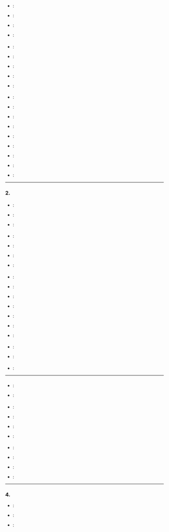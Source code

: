 
* []():  

* []():  

* []():  

* []():  

#### 

* []():  

* []():  

* []():  

* []():  

* []():  

#### 

* []():  

* []():  

* []():  

* []():  

* [](): 

* []():  

* []():  

* []():  

* []():  

---

### 2. 





#### 

* []():  

* []():  

* []():  

#### 

* []():  

* []():  

* []():  

* []():  
#### 

* []():  

* []():

* []():  

* []():  

* []():  

* []():  

* []():  

#### 

* []():

* []():  

#### 

* []():  

---

### 



#### 

* []():  

* []():  

#### 

* []():  

* []():  

* []():  

* []():  

#### 

* []():  

* []():  

* []():  

* []():  

---

### 4. 



* []():  

* []():  
* []():  

